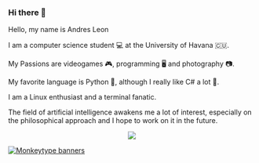 ### Hi there 👋

Hello, my name is Andres Leon 

I am a computer science student 💻 at the University of Havana 🇨🇺.

My Passions are videogames 🎮, programming 🖥️ and photography 📷. 

My favorite language is Python 🐍, although I really like C# a lot 💙. 

I am a Linux enthusiast and a terminal fanatic.

The field of artificial intelligence awakens me a lot of interest, especially on the philosophical approach and I hope to work on it in the future.

<p align="center">
  <a href="https://skillicons.dev">
    <img src="https://skillicons.dev/icons?i=git,bash,linux,py,cs,vim" />
  </a>
</p>

<!--
**AmdreLeon/AmdreLeon** is a ✨ _special_ ✨ repository because its `README.md` (this file) appears on your GitHub profile.

- 🔭 I’m currently stadying on ...
- 🌱 I’m currently learning ...
- 👯 I’m looking to collaborate on ...
- 🤔 I’m looking for help with ...
- 💬 Ask me about ...
- 📫 How to reach me: ...
- 😄 Pronouns: ...
- ⚡ Fun fact: ...
-->

<a align="center" target="_blank" href="https://monkeytype.com/profile/amdre.leon"><img src="https://github.com/monkeytypegame/monkeytype/raw/master/frontend/static/images/githubbanner2.png?raw=true" alt="Monkeytype banners" /></a>
